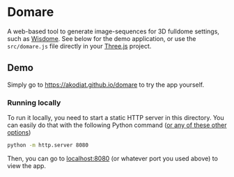 # Domare
A web-based tool to generate image-sequences for 3D fulldome settings, such as [Wisdome](https://wisdomeproject.se/). See below for the demo application, or use the `src/domare.js` file directly in your [Three.js](https://threejs.org/) project.

## Demo
Simply go to https://akodiat.github.io/domare to try the app yourself.

### Running locally
To run it locally, you need to start a static HTTP server in this directory. You can easily do that with the following Python command ([or any of these other options](https://gist.github.com/willurd/5720255))

```sh
python -m http.server 8080
```

Then, you can go to [localhost:8080](HTTP:/localhost:8080) (or whatever port you used above) to view the app.


